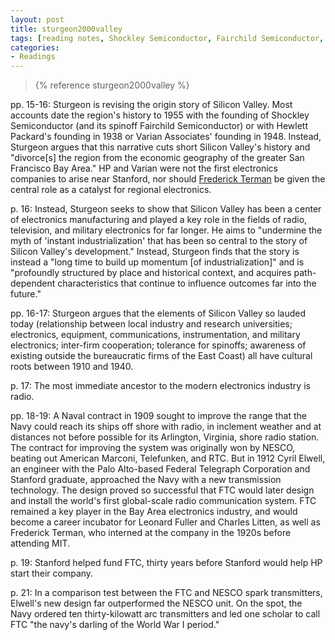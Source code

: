 ```yaml
---
layout: post
title: sturgeon2000valley
tags: [reading notes, Shockley Semiconductor, Fairchild Semiconductor, Hewlett-Packard, radio, television, military-industrial, electronics]
categories:
- Readings
---
```


> {% reference sturgeon2000valley %}

pp. 15-16: Sturgeon is revising the origin story of Silicon Valley. Most
accounts date the region's history to 1955 with the founding of Shockley
Semiconductor (and its spinoff Fairchild Semiconductor) or with Hewlett
Packard's founding in 1938 or Varian Associates' founding in 1948. Instead,
Sturgeon argues that this narrative cuts short Silicon Valley's history and
"divorce[s] the region from the economic geography of the greater San Francisco
Bay Area." HP and Varian were not the first electronics companies to arise near
Stanford, nor should [Frederick Terman]() be given the central role as
a catalyst for regional electronics.

p. 16: Instead, Sturgeon seeks to show that Silicon Valley has been a center of
electronics manufacturing and played a key role in the fields of radio,
television, and military electronics for far longer. He aims to "undermine the
myth of 'instant industrialization' that has been so central to the story of
Silicon Valley's development." Instead, Sturgeon finds that the story is instead
a "long time to build up momentum [of industrialization]" and is "profoundly
structured by place and historical context, and acquires path-dependent
characteristics that continue to influence outcomes far into the future."

pp. 16-17: Sturgeon argues that the elements of Silicon Valley so lauded today
(relationship between local industry and research universities; electronics,
equipment, communications, instrumentation, and military electronics; inter-firm
cooperation; tolerance for spinoffs; awareness of existing outside the
bureaucratic firms of the East Coast) all have cultural roots between 1910 and
1940.

p. 17: The most immediate ancestor to the modern electronics industry is radio.

pp. 18-19: A Naval contract in 1909 sought to improve the range that the Navy could
reach its ships off shore with radio, in inclement weather and at distances not
before possible for its Arlington, Virginia, shore radio station. The contract
for improving the system was originally won by NESCO, beating out American
Marconi, Telefunken, and RTC. But in 1912 Cyril Elwell, an engineer with the
Palo Alto-based Federal Telegraph Corporation and Stanford graduate, approached
the Navy with a new transmission technology. The design proved so successful
that FTC would later design and install the world's first global-scale radio
communication system. FTC remained a key player in the Bay Area electronics
industry, and would become a career incubator for Leonard Fuller and Charles
Litten, as well as Frederick Terman, who interned at the company in the 1920s
before attending MIT.

p. 19: Stanford helped fund FTC, thirty years before Stanford would help HP
start their company.

p. 21: In a comparison test between the FTC and NESCO spark transmitters, Elwell's
new design far outperformed the NESCO unit. On the spot, the Navy ordered ten
thirty-kilowatt arc transmitters and led one scholar to call FTC "the navy's
darling of the World War I period."
